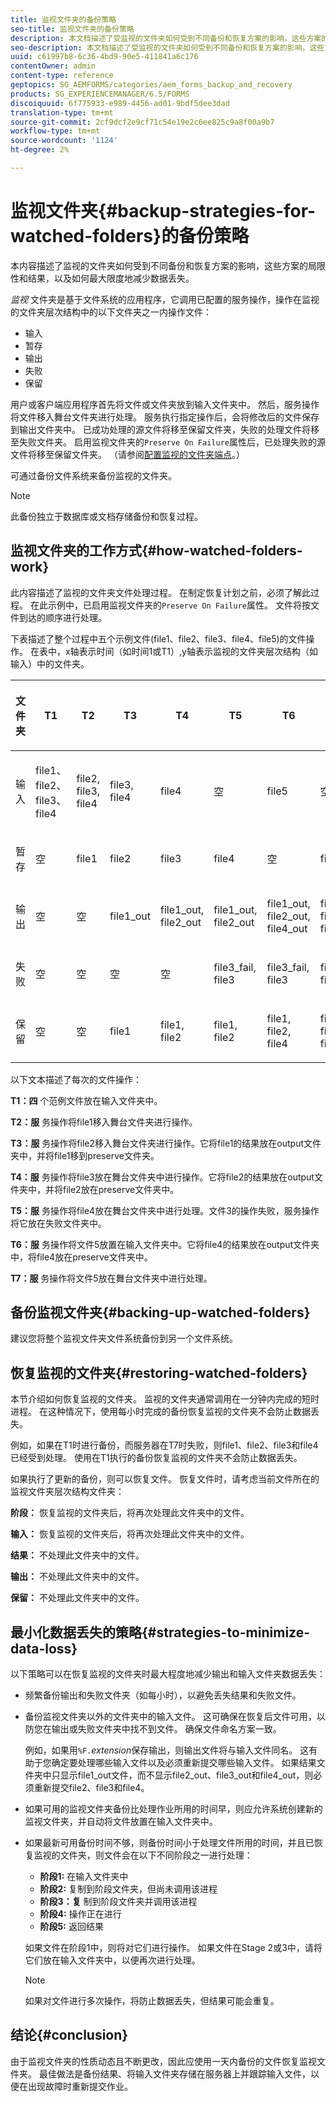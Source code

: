 ```yaml
---
title: 监视文件夹的备份策略
seo-title: 监视文件夹的备份策略
description: 本文档描述了受监视的文件夹如何受到不同备份和恢复方案的影响，这些方案的局限性和结果，以及如何最大限度地减少数据丢失。
seo-description: 本文档描述了受监视的文件夹如何受到不同备份和恢复方案的影响，这些方案的局限性和结果，以及如何最大限度地减少数据丢失。
uuid: c61997b8-6c36-4bd9-90e5-411841a6c176
contentOwner: admin
content-type: reference
geptopics: SG_AEMFORMS/categories/aem_forms_backup_and_recovery
products: SG_EXPERIENCEMANAGER/6.5/FORMS
discoiquuid: 6f775933-e989-4456-ad01-9bdf5dee3dad
translation-type: tm+mt
source-git-commit: 2cf9dcf2e9cf71c54e19e2c6ee825c9a8f00a9b7
workflow-type: tm+mt
source-wordcount: '1124'
ht-degree: 2%

---
```



# 监视文件夹{#backup-strategies-for-watched-folders}的备份策略

本内容描述了监视的文件夹如何受到不同备份和恢复方案的影响，这些方案的局限性和结果，以及如何最大限度地减少数据丢失。

*监视* 文件夹是基于文件系统的应用程序，它调用已配置的服务操作，操作在监视的文件夹层次结构中的以下文件夹之一内操作文件：

* 输入
* 暂存
* 输出
* 失败
* 保留

用户或客户端应用程序首先将文件或文件夹放到输入文件夹中。 然后，服务操作将文件移入舞台文件夹进行处理。 服务执行指定操作后，会将修改后的文件保存到输出文件夹中。 已成功处理的源文件将移至保留文件夹，失败的处理文件将移至失败文件夹。 启用监视文件夹的`Preserve On Failure`属性后，已处理失败的源文件将移至保留文件夹。 （请参阅[配置监视的文件夹端点](/help/forms/using/admin-help/configuring-watched-folder-endpoints.md#configuring-watched-folder-endpoints)。）

可通过备份文件系统来备份监视的文件夹。

>[!NOTE]
>
>此备份独立于数据库或文档存储备份和恢复过程。

## 监视文件夹的工作方式{#how-watched-folders-work}

此内容描述了监视的文件夹文件处理过程。 在制定恢复计划之前，必须了解此过程。 在此示例中，已启用监视文件夹的`Preserve On Failure`属性。 文件将按文件到达的顺序进行处理。

下表描述了整个过程中五个示例文件(file1、file2、file3、file4、file5)的文件操作。 在表中，x轴表示时间（如时间1或T1）,y轴表示监视的文件夹层次结构（如输入）中的文件夹。

<table>
 <thead>
  <tr>
   <th><p>文件夹</p></th>
   <th><p>T1</p></th>
   <th><p>T2</p></th>
   <th><p>T3</p></th>
   <th><p>T4</p></th>
   <th><p>T5</p></th>
   <th><p>T6</p></th>
   <th><p>T7</p></th>
  </tr>
 </thead>
 <tbody>
  <tr>
   <td><p>输入</p></td>
   <td><p>file1、file2、file3、file4</p></td>
   <td><p>file2, file3, file4</p></td>
   <td><p>file3, file4</p></td>
   <td><p>file4</p></td>
   <td><p>空</p></td>
   <td><p>file5</p></td>
   <td><p>空</p></td>
  </tr>
  <tr>
   <td><p>暂存</p></td>
   <td><p>空</p></td>
   <td><p>file1</p></td>
   <td><p>file2</p></td>
   <td><p>file3</p></td>
   <td><p>file4</p></td>
   <td><p>空</p></td>
   <td><p>file5</p></td>
  </tr>
  <tr>
   <td><p>输出</p></td>
   <td><p>空</p></td>
   <td><p>空</p></td>
   <td><p>file1_out</p></td>
   <td><p>file1_out, file2_out</p></td>
   <td><p>file1_out, file2_out</p></td>
   <td><p>file1_out, file2_out, file4_out</p></td>
   <td><p>file1_out, file2_out, file4_out</p></td>
  </tr>
  <tr>
   <td><p>失败</p></td>
   <td><p>空</p></td>
   <td><p>空</p></td>
   <td><p>空</p></td>
   <td><p>空</p></td>
   <td><p>file3_fail, file3 </p></td>
   <td><p>file3_fail, file3 </p></td>
   <td><p>file3_fail, file3 </p></td>
  </tr>
  <tr>
   <td><p>保留</p></td>
   <td><p>空</p></td>
   <td><p>空</p></td>
   <td><p>file1 </p></td>
   <td><p>file1, file2 </p></td>
   <td><p>file1, file2 </p></td>
   <td><p>file1, file2, file4 </p></td>
   <td><p>file1, file2, file4 </p></td>
  </tr>
 </tbody>
</table>

以下文本描述了每次的文件操作：

**T1：四** 个范例文件放在输入文件夹中。

**T2：服** 务操作将file1移入舞台文件夹进行操作。

**T3：服** 务操作将file2移入舞台文件夹进行操作。它将file1的结果放在output文件夹中，并将file1移到preserve文件夹。

**T4：服** 务操作将file3放在舞台文件夹中进行操作。它将file2的结果放在output文件夹中，并将file2放在preserve文件夹中。

**T5：服** 务操作将file4放在舞台文件夹中进行处理。文件3的操作失败，服务操作将它放在失败文件夹中。

**T6：服** 务操作将文件5放置在输入文件夹中。它将file4的结果放在output文件夹中，将file4放在preserve文件夹中。

**T7：服** 务操作将文件5放在舞台文件夹中进行处理。

## 备份监视文件夹{#backing-up-watched-folders}

建议您将整个监视文件夹文件系统备份到另一个文件系统。

## 恢复监视的文件夹{#restoring-watched-folders}

本节介绍如何恢复监视的文件夹。 监视的文件夹通常调用在一分钟内完成的短时进程。 在这种情况下，使用每小时完成的备份恢复监视的文件夹不会防止数据丢失。

例如，如果在T1时进行备份，而服务器在T7时失败，则file1、file2、file3和file4已经受到处理。 使用在T1执行的备份恢复监视的文件夹不会防止数据丢失。

如果执行了更新的备份，则可以恢复文件。 恢复文件时，请考虑当前文件所在的监视文件夹层次结构文件夹：

**阶段：** 恢复监视的文件夹后，将再次处理此文件夹中的文件。

**输入：** 恢复监视的文件夹后，将再次处理此文件夹中的文件。

**结果：** 不处理此文件夹中的文件。

**输出：** 不处理此文件夹中的文件。

**保留：** 不处理此文件夹中的文件。

## 最小化数据丢失的策略{#strategies-to-minimize-data-loss}

以下策略可以在恢复监视的文件夹时最大程度地减少输出和输入文件夹数据丢失：

* 频繁备份输出和失败文件夹（如每小时），以避免丢失结果和失败文件。
* 备份监视文件夹以外的文件夹中的输入文件。 这可确保在恢复后文件可用，以防您在输出或失败文件夹中找不到文件。 确保文件命名方案一致。

   例如，如果用&#x200B;`%F.`*extension*&#x200B;保存输出，则输出文件将与输入文件同名。 这有助于您确定要处理哪些输入文件以及必须重新提交哪些输入文件。 如果结果文件夹中只显示file1_out文件，而不显示file2_out、file3_out和file4_out，则必须重新提交file2、file3和file4。

* 如果可用的监视文件夹备份比处理作业所用的时间早，则应允许系统创建新的监视文件夹，并自动将文件放置在输入文件夹中。
* 如果最新可用备份时间不够，则备份时间小于处理文件所用的时间，并且已恢复监视的文件夹，则文件会在以下不同阶段之一进行处理：

   * **阶段1:** 在输入文件夹中
   * **阶段2:** 复制到阶段文件夹，但尚未调用该进程
   * **阶段3：复** 制到阶段文件夹并调用该进程
   * **阶段4:** 操作正在进行
   * **阶段5:** 返回结果

   如果文件在阶段1中，则将对它们进行操作。 如果文件在Stage 2或3中，请将它们放在输入文件夹中，以便再次进行处理。

   >[!NOTE]
   >
   >如果对文件进行多次操作，将防止数据丢失，但结果可能会重复。

## 结论{#conclusion}

由于监视文件夹的性质动态且不断更改，因此应使用一天内备份的文件恢复监视文件夹。 最佳做法是备份结果、将输入文件夹存储在服务器上并跟踪输入文件，以便在出现故障时重新提交作业。
